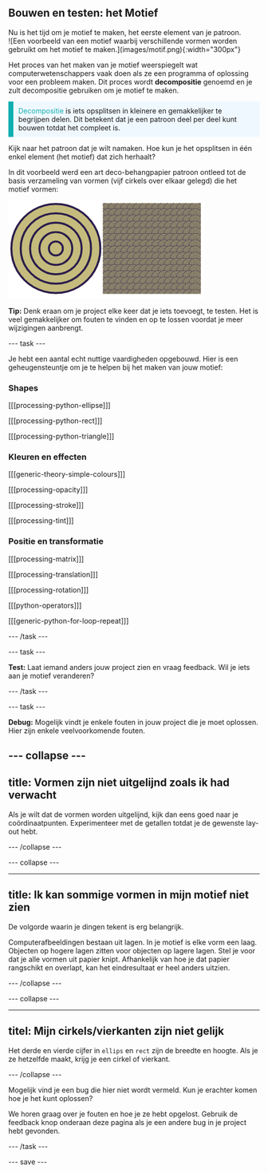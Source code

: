 ## Bouwen en testen: het Motief

<div style="display: flex; flex-wrap: wrap">
<div style="flex-basis: 200px; flex-grow: 1; margin-right: 15px;">
Nu is het tijd om je motief te maken, het eerste element van je patroon.
</div>
<div>
![Een voorbeeld van een motief waarbij verschillende vormen worden gebruikt om het motief te maken.](images/motif.png){:width="300px"}
</div>
</div>

Het proces van het maken van je motief weerspiegelt wat computerwetenschappers vaak doen als ze een programma of oplossing voor een probleem maken. Dit proces wordt **decompositie** genoemd en je zult decompositie gebruiken om je motief te maken.

<p style="border-left: solid; border-width:10px; border-color: #0faeb0; background-color: aliceblue; padding: 10px;"><span style="color: #0faeb0">Decompositie</span> is iets opsplitsen in kleinere en gemakkelijker te begrijpen delen. Dit betekent dat je een patroon deel per deel kunt bouwen totdat het compleet is.</p>

Kijk naar het patroon dat je wilt namaken. Hoe kun je het opsplitsen in één enkel element (het motief) dat zich herhaalt?

In dit voorbeeld werd een art deco-behangpapier patroon ontleed tot de basis verzameling van vormen (vijf cirkels over elkaar gelegd) die het motief vormen:

![Een enkel motief van vijf cirkels naast een afbeelding van het volledige art deco patroon met veel kopieën van het motief.](images/motif-pattern.png)

**Tip:** Denk eraan om je project elke keer dat je iets toevoegt, te testen. Het is veel gemakkelijker om fouten te vinden en op te lossen voordat je meer wijzigingen aanbrengt.

--- task ---

Je hebt een aantal echt nuttige vaardigheden opgebouwd. Hier is een geheugensteuntje om je te helpen bij het maken van jouw motief:

### Shapes

[[[processing-python-ellipse]]]

[[[processing-python-rect]]]

[[[processing-python-triangle]]]

### Kleuren en effecten

[[[generic-theory-simple-colours]]]

[[[processing-opacity]]]

[[[processing-stroke]]]

[[[processing-tint]]]

### Positie en transformatie

[[[processing-matrix]]]

[[[processing-translation]]]

[[[processing-rotation]]]

[[[python-operators]]]

[[[generic-python-for-loop-repeat]]]

--- /task ---

--- task ---

**Test:** Laat iemand anders jouw project zien en vraag feedback. Wil je iets aan je motief veranderen?

--- /task ---

--- task ---

**Debug:** Mogelijk vindt je enkele fouten in jouw project die je moet oplossen. Hier zijn enkele veelvoorkomende fouten.

--- collapse ---
---
title: Vormen zijn niet uitgelijnd zoals ik had verwacht
---

Als je wilt dat de vormen worden uitgelijnd, kijk dan eens goed naar je coördinaatpunten. Experimenteer met de getallen totdat je de gewenste lay-out hebt.

--- /collapse ---

--- collapse ---

---
title: Ik kan sommige vormen in mijn motief niet zien
---

De volgorde waarin je dingen tekent is erg belangrijk.

Computerafbeeldingen bestaan uit lagen. In je motief is elke vorm een laag. Objecten op hogere lagen zitten voor objecten op lagere lagen. Stel je voor dat je alle vormen uit papier knipt. Afhankelijk van hoe je dat papier rangschikt en overlapt, kan het eindresultaat er heel anders uitzien.

--- /collapse ---

--- collapse ---

---
titel: Mijn cirkels/vierkanten zijn niet gelijk
---

Het derde en vierde cijfer in `ellips` en `rect` zijn de breedte en hoogte. Als je ze hetzelfde maakt, krijg je een cirkel of vierkant.

--- /collapse ---

Mogelijk vind je een bug die hier niet wordt vermeld. Kun je erachter komen hoe je het kunt oplossen?

We horen graag over je fouten en hoe je ze hebt opgelost. Gebruik de feedback knop onderaan deze pagina als je een andere bug in je project hebt gevonden.

--- /task ---

--- save ---
